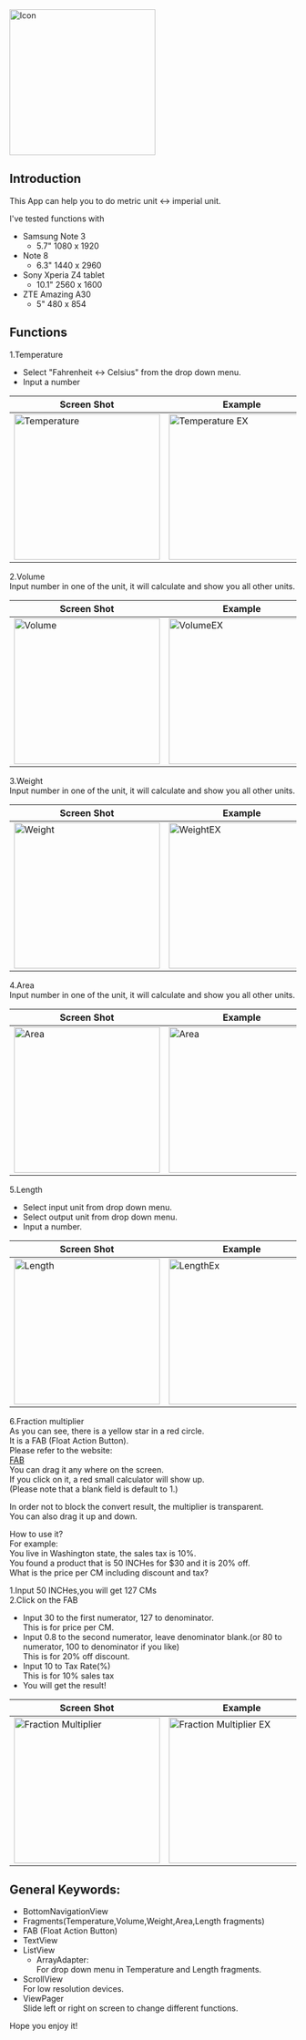 <img src="https://drive.google.com/uc?export=view&id=1sbM4NR-Z8GMNZa-ljcZgZ2-AEyj4YpGx" width="256" title="Icon">  

## Introduction  
This App can help you to do metric unit <-> imperial unit.  

I've tested functions with  
* Samsung Note 3  
  * 5.7" 1080 x 1920
* Note 8  
  * 6.3" 1440 x 2960
* Sony Xperia Z4 tablet  
  * 10.1" 2560 x 1600
* ZTE Amazing A30  
  * 5" 480 x 854  

## Functions  
1.Temperature  
* Select "Fahrenheit <-> Celsius" from the drop down menu.  
* Input a number  

|Screen Shot|Example|
|--------|--------|
|<img src="https://drive.google.com/uc?export=view&id=1Ukof4KV_R7K31NZCkzMPR3-3CWy0fk1e" width="256" title="Temperature">|<img src="https://drive.google.com/uc?export=view&id=1VQI3a320PpuIIfQr5qsM6BTEwFF_u_R7" width="256" title="Temperature EX">|  

2.Volume  
Input number in one of the unit, it will calculate and show you all other units.  

|Screen Shot|Example|
|--------|--------|
|<img src="https://drive.google.com/uc?export=view&id=1UjarTEjhApVtlczEbsCsdhBCGuBxU1_0" width="256" title="Volume">|<img src="https://drive.google.com/uc?export=view&id=1VLrgiqM7LwxWizo8ZH7Z97CBd6-F3xbm" width="256" title="VolumeEX">|  

3.Weight  
Input number in one of the unit, it will calculate and show you all other units.  

|Screen Shot|Example|
|--------|--------|
|<img src="https://drive.google.com/uc?export=view&id=1VC4DZUSlMdRYRLFzsf9ubvnXj2XfYRa9" width="256" title="Weight">|<img src="https://drive.google.com/uc?export=view&id=1VLXK_PWDwQD8J5YLiiKG65uBBM_1fjPU" width="256" title="WeightEX">|  

4.Area  
Input number in one of the unit, it will calculate and show you all other units.  

|Screen Shot|Example|
|--------|--------|
|<img src="https://drive.google.com/uc?export=view&id=1V4zyUngPJMWp5aPY-bYeiyCnx27Tq_UF" width="256" title="Area">|<img src="https://drive.google.com/uc?export=view&id=1VJtzHrtV0p0zuaseOG7AWfeOmKA32WCL" width="256" title="Area">|  

5.Length  
* Select input unit from drop down menu.  
* Select output unit from drop down menu. 
* Input a number.  

|Screen Shot|Example|
|--------|--------|
|<img src="https://drive.google.com/uc?export=view&id=1V4g9Ag1XGMq7S7_H8bq8nRnAfB-wg8Z0" width="256" title="Length">|<img src="https://drive.google.com/uc?export=view&id=1VI62T0THa-nX69Q9KsjdqjLvuD6F8HCX" width="256" title="LengthEx">|  

6.Fraction multiplier  
As you can see, there is a yellow star in a red circle.  
It is a FAB (Float Action Button).  
Please refer to the website:  
[FAB](https://developer.android.com/guide/topics/ui/floating-action-button)  
You can drag it any where on the screen.  
If you click on it, a red small calculator will show up.  
(Please note that a blank field is default to 1.)  

In order not to block the convert result, the multiplier is transparent.  
You can also drag it up and down.  

How to use it?  
For example:  
You live in Washington state, the sales tax is 10%.  
You found a product that is 50 INCHes for $30 and it is 20% off.  
What is the price per CM including discount and tax?  

1.Input 50 INCHes,you will get 127 CMs  
2.Click on the FAB  
* Input 30 to the first numerator, 127 to denominator.  
This is for price per CM.  
* Input 0.8 to the second numerator, leave denominator blank.(or 80 to numerator, 100 to denominator if you like)  
This is for 20% off discount.  
* Input 10 to Tax Rate(%)  
This is for 10% sales tax  
* You will get the result!  

|Screen Shot|Example|
|--------|--------|
|<img src="https://drive.google.com/uc?export=view&id=1Uv2z4-hxrtYjDSjOoeaeiXKie395i4te" width="256" title="Fraction Multiplier">|<img src="https://drive.google.com/uc?export=view&id=1VT7vP8guLaG5JDBKo4atwZd3CGbgIH5D" width="256" title="Fraction Multiplier EX">|  

## General Keywords:  
* BottomNavigationView  
* Fragments(Temperature,Volume,Weight,Area,Length fragments)  
* FAB (Float Action Button)  
* TextView  
* ListView  
  * ArrayAdapter:  
  For drop down menu in Temperature and Length fragments.  
* ScrollView  
For low resolution devices.  
* ViewPager  
Slide left or right on screen to change different functions.  

Hope you enjoy it!  
